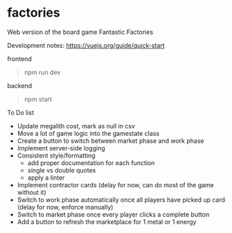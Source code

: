 # factories

Web version of the board game Fantastic Factories

Development notes:
https://vuejs.org/guide/quick-start

frontend

> npm run dev

backend

> npm start

To Do list

- Update megalith cost, mark as null in csv
- Move a lot of game logic into the gamestate class
- Create a button to switch between market phase and work phase
- Implement server-side logging
- Consistent style/formatting
  - add proper documentation for each function
  - single vs double quotes
  - apply a linter
- Implement contractor cards (delay for now, can do most of the game without it)
- Switch to work phase automatically once all players have picked up card (delay for now, enforce manually)
- Switch to market phase once every player clicks a complete button
- Add a button to refresh the marketplace for 1 metal or 1 energy
